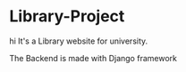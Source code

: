 # Library-Project
hi
It's a Library website for university.

The Backend is made with Django framework
